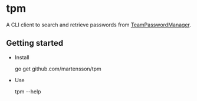 # tpm

A CLI client to search and retrieve passwords from [TeamPasswordManager](http://teampasswordmanager.com/).

## Getting started

- Install

    go get github.com/martensson/tpm

* Use

    tpm --help

